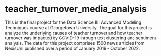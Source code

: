 # teacher_turnover_media_analysis

This is the final project for the Data Science III: Advanced Modeling Techniques course at Georgetown University. The goal for this project is analyze the underlying causes of teacher turnover and how teacher turnover was impacted by COVID-19 through text clustering and sentiment analysis. The data for this project comprises 1500 news articles from NexisUni published over a period of January 2019 - October 2022.
